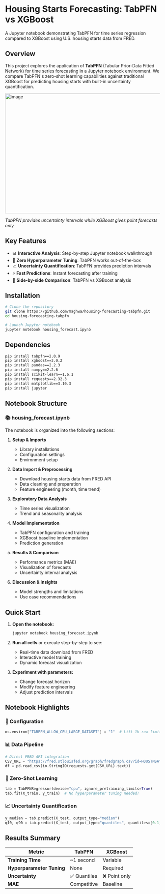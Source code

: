 # Housing Starts Forecasting: TabPFN vs XGBoost

A Jupyter notebook demonstrating TabPFN for time series regression compared to XGBoost using U.S. housing starts data from FRED.

## Overview

This project explores the application of **TabPFN** (Tabular Prior-Data Fitted Network) for time series forecasting in a Jupyter notebook environment. We compare TabPFN's zero-shot learning capabilities against traditional XGBoost for predicting housing starts with built-in uncertainty quantification.

<img width="688" height="390" alt="image" src="https://github.com/user-attachments/assets/1d390036-a092-49cc-a33a-5fc6ef73734a" />


*TabPFN provides uncertainty intervals while XGBoost gives point forecasts only*

## Key Features

- 📊 **Interactive Analysis**: Step-by-step Jupyter notebook walkthrough
- 🚀 **Zero Hyperparameter Tuning**: TabPFN works out-of-the-box
- 📈 **Uncertainty Quantification**: TabPFN provides prediction intervals
- ⚡ **Fast Predictions**: Instant forecasting after training
- 🔄 **Side-by-side Comparison**: TabPFN vs XGBoost analysis

## Installation

```bash
# Clone the repository
git clone https://github.com/maghwa/housing-forecasting-tabpfn.git
cd housing-forecasting-tabpfn

# Launch Jupyter notebook
jupyter notebook housing_forecast.ipynb
```

## Dependencies

```bash
pip install tabpfn==2.0.9
pip install xgboost==3.0.2
pip install pandas==2.2.3
pip install numpy==2.2.6
pip install scikit-learn==1.6.1
pip install requests==2.32.3
pip install matplotlib==3.10.3
pip install jupyter
```

## Notebook Structure

### 📚 **housing_forecast.ipynb**

The notebook is organized into the following sections:

1. **Setup & Imports**
   - Library installations
   - Configuration settings
   - Environment setup

2. **Data Import & Preprocessing**
   - Download housing starts data from FRED API
   - Data cleaning and preparation
   - Feature engineering (month, time trend)

3. **Exploratory Data Analysis**
   - Time series visualization
   - Trend and seasonality analysis

4. **Model Implementation**
   - TabPFN configuration and training
   - XGBoost baseline implementation
   - Prediction generation

5. **Results & Comparison**
   - Performance metrics (MAE)
   - Visualization of forecasts
   - Uncertainty interval analysis

6. **Discussion & Insights**
   - Model strengths and limitations
   - Use case recommendations

## Quick Start

1. **Open the notebook:**
   ```bash
   jupyter notebook housing_forecast.ipynb
   ```

2. **Run all cells** or execute step-by-step to see:
   - Real-time data download from FRED
   - Interactive model training
   - Dynamic forecast visualization

3. **Experiment with parameters:**
   - Change forecast horizon
   - Modify feature engineering
   - Adjust prediction intervals

## Notebook Highlights

### 🔧 **Configuration**
```python
os.environ["TABPFN_ALLOW_CPU_LARGE_DATASET"] = "1"  # Lift 1k-row limit
```

### 📊 **Data Pipeline**
```python
# Direct FRED API integration
CSV_URL = "https://fred.stlouisfed.org/graph/fredgraph.csv?id=HOUSTNSA"
df = pd.read_csv(io.StringIO(requests.get(CSV_URL).text))
```

### 🤖 **Zero-Shot Learning**
```python
tab = TabPFNRegressor(device="cpu", ignore_pretraining_limits=True)
tab.fit(X_train, y_train)  # No hyperparameter tuning needed!
```

### 📈 **Uncertainty Quantification**
```python
y_median = tab.predict(X_test, output_type="median")
q10, q90 = tab.predict(X_test, output_type="quantiles", quantiles=[0.1, 0.9])
```

## Results Summary

| Metric | TabPFN | XGBoost |
|--------|---------|---------|
| **Training Time** | ~1 second | Variable |
| **Hyperparameter Tuning** | None | Required |
| **Uncertainty** | ✅ Quantiles | ❌ Point only |
| **MAE** | Competitive | Baseline |
